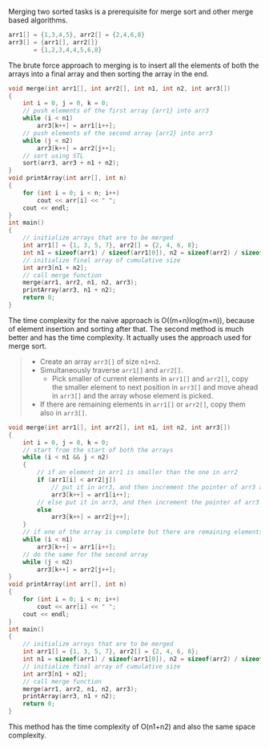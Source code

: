 Merging two sorted tasks is a prerequisite for merge sort and other merge based algorithms.
```cpp
arr1[] = {1,3,4,5}, arr2[] = {2,4,6,8}
arr3[] = {arr1[], arr2[]}
	   = {1,2,3,4,4,5,6,8}
```
The brute force approach to merging is to insert all the elements of both the arrays into a final array and then sorting the array in the end.
```cpp
void merge(int arr1[], int arr2[], int n1, int n2, int arr3[])
{
    int i = 0, j = 0, k = 0;
    // push elements of the first array {arr1} into arr3
    while (i < n1)
        arr3[k++] = arr1[i++];
    // push elements of the second array {arr2} into arr3
    while (j < n2)
        arr3[k++] = arr2[j++];
    // sort using STL
    sort(arr3, arr3 + n1 + n2);
}
void printArray(int arr[], int n)
{
    for (int i = 0; i < n; i++)
        cout << arr[i] << " ";
    cout << endl;
}
int main()
{
    // initialize arrays that are to be merged
    int arr1[] = {1, 3, 5, 7}, arr2[] = {2, 4, 6, 8};
    int n1 = sizeof(arr1) / sizeof(arr1[0]), n2 = sizeof(arr2) / sizeof(arr1[0]);
    // initialize final array of cumulative size
    int arr3[n1 + n2];
    // call merge function
    merge(arr1, arr2, n1, n2, arr3);
    printArray(arr3, n1 + n2);
    return 0;
}
```
The time complexity for the naive approach is O((m+n)log(m+n)), because of element insertion and sorting after that.
The second method is much better and has the time complexity. It actually uses the approach used for merge sort.
> * Create an array `arr3[]` of size `n1+n2`.
> * Simultaneously traverse `arr1[]` and `arr2[]`.
> 	* Pick smaller of current elements in `arr1[]` and `arr2[]`, copy the smaller element to next position in `arr3[]` and move ahead in `arr3[]` and the array whose element is picked.
> * If there are remaining elements in `arr1[]` or `arr2[]`, copy them also in `arr3[]`.

```cpp
void merge(int arr1[], int arr2[], int n1, int n2, int arr3[])
{
    int i = 0, j = 0, k = 0;
    // start from the start of both the arrays
    while (i < n1 && j < n2)
    {
        // if an element in arr1 is smaller than the one in arr2
        if (arr1[i] < arr2[j])
            // put it in arr3, and then increment the pointer of arr3 and arr1
            arr3[k++] = arr1[i++];
        // else put it in arr3, and then increment the pointer of arr3 and arr2
        else
            arr3[k++] = arr2[j++];
    }
    // if one of the array is complete but there are remaining elements then push all into arr3
    while (i < n1)
        arr3[k++] = arr1[i++];
    // do the same for the second array
    while (j < n2)
        arr3[k++] = arr2[j++];
}
void printArray(int arr[], int n)
{
    for (int i = 0; i < n; i++)
        cout << arr[i] << " ";
    cout << endl;
}
int main()
{
    // initialize arrays that are to be merged
    int arr1[] = {1, 3, 5, 7}, arr2[] = {2, 4, 6, 8};
    int n1 = sizeof(arr1) / sizeof(arr1[0]), n2 = sizeof(arr2) / sizeof(arr1[0]);
    // initialize final array of cumulative size
    int arr3[n1 + n2];
    // call merge function
    merge(arr1, arr2, n1, n2, arr3);
    printArray(arr3, n1 + n2);
    return 0;
}
```
This method has the time complexity of O(n1+n2) and also the same space complexity.